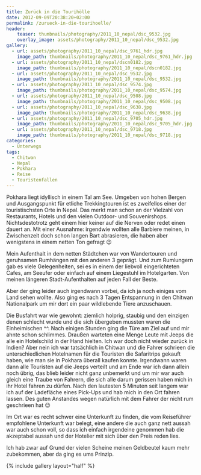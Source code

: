 ```yaml
---
title: Zurück in die Tourihölle
date: 2012-09-09T20:38:20+02:00
permalink: /zurueck-in-die-tourihoelle/
header:
    teaser: thumbnails/photography/2011_10_nepal/dsc_9532.jpg
    overlay_image: assets/photography/2011_10_nepal/dsc_9532.jpg
gallery:
  - url: assets/photography/2011_10_nepal/dsc_9761_hdr.jpg
    image_path: thumbnails/photography/2011_10_nepal/dsc_9761_hdr.jpg
  - url: assets/photography/2011_10_nepal/dscn0182.jpg
    image_path: thumbnails/photography/2011_10_nepal/dscn0182.jpg
  - url: assets/photography/2011_10_nepal/dsc_9532.jpg
    image_path: thumbnails/photography/2011_10_nepal/dsc_9532.jpg
  - url: assets/photography/2011_10_nepal/dsc_9574.jpg
    image_path: thumbnails/photography/2011_10_nepal/dsc_9574.jpg
  - url: assets/photography/2011_10_nepal/dsc_9508.jpg
    image_path: thumbnails/photography/2011_10_nepal/dsc_9508.jpg
  - url: assets/photography/2011_10_nepal/dsc_9638.jpg
    image_path: thumbnails/photography/2011_10_nepal/dsc_9638.jpg
  - url: assets/photography/2011_10_nepal/dsc_9705_hdr.jpg
    image_path: thumbnails/photography/2011_10_nepal/dsc_9705_hdr.jpg
  - url: assets/photography/2011_10_nepal/dsc_9718.jpg
    image_path: thumbnails/photography/2011_10_nepal/dsc_9718.jpg
categories:
  - Unterwegs
tags:
  - Chitwan
  - Nepal
  - Pokhara
  - Reise
  - Touristenfallen
---
```


Pokhara liegt idyllisch in einem Tal am See. Umgeben von hohen Bergen und Ausgangspunkt für etliche Trekkingtouren 
ist es zweifellos einer der touristischsten Orte in Nepal. Das merkt man schon an der Vielzahl von Restaurants, 
Hotels und den vielen Outdoor- und Souvenirshops. Nichtsdestotrotz geht einem hier keiner auf die Nerven oder redet einen dauert an. 
Mit einer Ausnahme: irgendwie wollten alle Barbiere meinen, in Zwischenzeit doch schon langen Bart abrasieren, 
die haben aber wenigstens in einem netten Ton gefragt 😉

Mein Aufenthalt in dem netten Städtchen war von Wandertouren und geruhsamen Rumhängen mit den anderen 3 geprägt. 
Und zum Rumlungern gab es viele Gelegenheiten, sei es in einem der liebvoll eingerichteten Cafes, 
am Seeufer oder einfach auf einem Liegestuhl im Hotelgarten. Von meinen längeren Stadt-Aufenthalten auf jeden Fall der Beste.

Aber der ging leider auch irgendwann vorbei, da ich ja noch einiges vom Land sehen wollte. 
Also ging es nach 3 Tagen Entspannung in den Chitwan Nationalpark um mir dort ein paar wildlebende Tiere anzuschauen.

Die Busfahrt war wie gewohnt: ziemlich holprig, staubig und den einzigen denen schlecht wurde und die sich übergeben mussten waren die Einheimischen ^^. 
Nach einigen Stunden ging die Türe am Ziel auf und mir ahnte schon schlimmes. 
Draußen warteten eine Menge Leute mit Jeeps die alle ein Hotelschild in der Hand hielten. Ich war doch nicht wieder zurück in Indien? 
Aber nein ich war tatsächlich in Chitwan und die Fahrer schrieen die unterschiedlichen Hotelnamen für die Touristen die Safaritrips gekauft haben, 
wie man sie in Pokhara überall kaufen konnte. Irgendwann waren dann alle Touristen auf die Jeeps verteilt und am Ende war ich dann allein noch übrig, 
das blieb leider nicht ganz unbemerkt und um mir war auch gleich eine Traube von Fahrern, 
die sich alle darum gerissen haben mich in ihr Hotel fahren zu dürfen. Nach den lautesten 5 Minuten seit langem war ich auf der 
Ladefläche eines Pick-Ups und hab mich in den Ort fahren lassen. Des guten Anstandes wegen natürlich mit dem Fahrer der nicht rum geschrieen hat 😉

Im Ort war es recht schwer eine Unterkunft zu finden, die vom Reiseführer empfohlene Unterkunft war belegt, 
eine andere die auch ganz nett aussah war auch schon voll, so dass ich einfach irgendeine genommen hab 
die akzeptabel aussah und der Hotelier mit sich über den Preis reden lies.

Ich hab zwar auf Grund der vielen Scheine meinen Geldbeutel kaum mehr zubekommen, aber da ging es ums Prinzip.

{% include gallery layout="half" %}